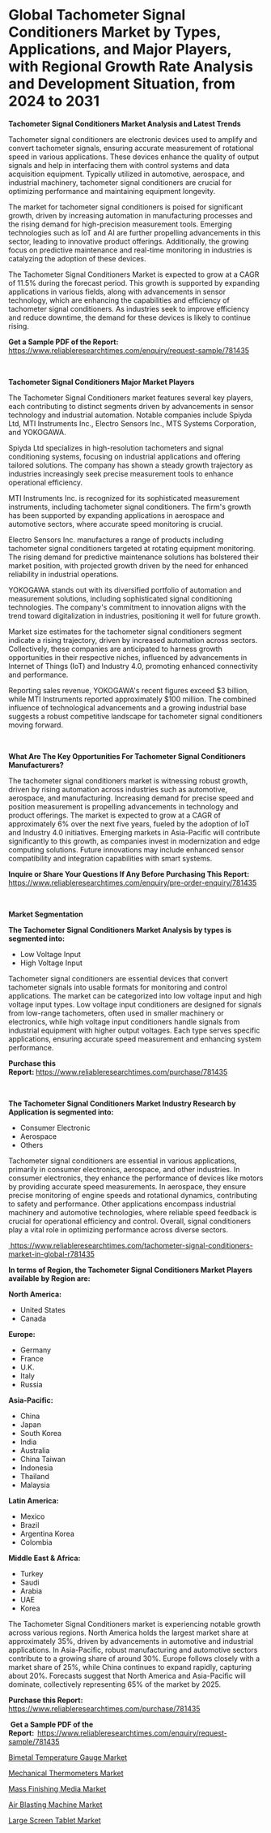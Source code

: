 <p><h1>Global Tachometer Signal Conditioners Market by Types, Applications, and Major Players, with Regional Growth Rate Analysis and Development Situation, from 2024 to 2031</h1></p><p><strong>Tachometer Signal Conditioners Market Analysis and Latest Trends</strong></p>
<p><p>Tachometer signal conditioners are electronic devices used to amplify and convert tachometer signals, ensuring accurate measurement of rotational speed in various applications. These devices enhance the quality of output signals and help in interfacing them with control systems and data acquisition equipment. Typically utilized in automotive, aerospace, and industrial machinery, tachometer signal conditioners are crucial for optimizing performance and maintaining equipment longevity.</p><p>The market for tachometer signal conditioners is poised for significant growth, driven by increasing automation in manufacturing processes and the rising demand for high-precision measurement tools. Emerging technologies such as IoT and AI are further propelling advancements in this sector, leading to innovative product offerings. Additionally, the growing focus on predictive maintenance and real-time monitoring in industries is catalyzing the adoption of these devices.</p><p>The Tachometer Signal Conditioners Market is expected to grow at a CAGR of 11.5% during the forecast period. This growth is supported by expanding applications in various fields, along with advancements in sensor technology, which are enhancing the capabilities and efficiency of tachometer signal conditioners. As industries seek to improve efficiency and reduce downtime, the demand for these devices is likely to continue rising.</p></p>
<p><strong>Get a Sample PDF of the Report:&nbsp;</strong> <a href="https://www.reliableresearchtimes.com/enquiry/request-sample/781435?utm_campaign=1424&utm_medium=2&utm_source=Github&utm_content=ia&utm_term=15102024&utm_id=tachometer-signal-conditioners">https://www.reliableresearchtimes.com/enquiry/request-sample/781435</a></p>
<p>&nbsp;</p>
<p><strong>Tachometer Signal Conditioners Major Market Players</strong></p>
<p><p>The Tachometer Signal Conditioners market features several key players, each contributing to distinct segments driven by advancements in sensor technology and industrial automation. Notable companies include Spiyda Ltd, MTI Instruments Inc., Electro Sensors Inc., MTS Systems Corporation, and YOKOGAWA.</p><p>Spiyda Ltd specializes in high-resolution tachometers and signal conditioning systems, focusing on industrial applications and offering tailored solutions. The company has shown a steady growth trajectory as industries increasingly seek precise measurement tools to enhance operational efficiency. </p><p>MTI Instruments Inc. is recognized for its sophisticated measurement instruments, including tachometer signal conditioners. The firm's growth has been supported by expanding applications in aerospace and automotive sectors, where accurate speed monitoring is crucial. </p><p>Electro Sensors Inc. manufactures a range of products including tachometer signal conditioners targeted at rotating equipment monitoring. The rising demand for predictive maintenance solutions has bolstered their market position, with projected growth driven by the need for enhanced reliability in industrial operations.</p><p>YOKOGAWA stands out with its diversified portfolio of automation and measurement solutions, including sophisticated signal conditioning technologies. The company's commitment to innovation aligns with the trend toward digitalization in industries, positioning it well for future growth. </p><p>Market size estimates for the tachometer signal conditioners segment indicate a rising trajectory, driven by increased automation across sectors. Collectively, these companies are anticipated to harness growth opportunities in their respective niches, influenced by advancements in Internet of Things (IoT) and Industry 4.0, promoting enhanced connectivity and performance.</p><p>Reporting sales revenue, YOKOGAWA's recent figures exceed $3 billion, while MTI Instruments reported approximately $100 million. The combined influence of technological advancements and a growing industrial base suggests a robust competitive landscape for tachometer signal conditioners moving forward.</p></p>
<p>&nbsp;</p>
<p><strong>What Are The Key Opportunities For Tachometer Signal Conditioners Manufacturers?</strong></p>
<p><p>The tachometer signal conditioners market is witnessing robust growth, driven by rising automation across industries such as automotive, aerospace, and manufacturing. Increasing demand for precise speed and position measurement is propelling advancements in technology and product offerings. The market is expected to grow at a CAGR of approximately 6% over the next five years, fueled by the adoption of IoT and Industry 4.0 initiatives. Emerging markets in Asia-Pacific will contribute significantly to this growth, as companies invest in modernization and edge computing solutions. Future innovations may include enhanced sensor compatibility and integration capabilities with smart systems.</p></p>
<p><strong>Inquire or Share Your Questions If Any Before Purchasing This Report:</strong> <a href="https://www.reliableresearchtimes.com/enquiry/pre-order-enquiry/781435?utm_campaign=1424&utm_medium=2&utm_source=Github&utm_content=ia&utm_term=15102024&utm_id=tachometer-signal-conditioners">https://www.reliableresearchtimes.com/enquiry/pre-order-enquiry/781435</a></p>
<p>&nbsp;</p>
<p><strong>Market Segmentation</strong></p>
<p><strong>The Tachometer Signal Conditioners Market Analysis by types is segmented into:</strong></p>
<p><ul><li>Low Voltage Input</li><li>High Voltage Input</li></ul></p>
<p><p>Tachometer signal conditioners are essential devices that convert tachometer signals into usable formats for monitoring and control applications. The market can be categorized into low voltage input and high voltage input types. Low voltage input conditioners are designed for signals from low-range tachometers, often used in smaller machinery or electronics, while high voltage input conditioners handle signals from industrial equipment with higher output voltages. Each type serves specific applications, ensuring accurate speed measurement and enhancing system performance.</p></p>
<p><strong>Purchase this Report:&nbsp;</strong><a href="https://www.reliableresearchtimes.com/purchase/781435?utm_campaign=1424&utm_medium=2&utm_source=Github&utm_content=ia&utm_term=15102024&utm_id=tachometer-signal-conditioners">https://www.reliableresearchtimes.com/purchase/781435</a></p>
<p>&nbsp;</p>
<p><strong>The Tachometer Signal Conditioners Market Industry Research by Application is segmented into:</strong></p>
<p><ul><li>Consumer Electronic</li><li>Aerospace</li><li>Others</li></ul></p>
<p><p>Tachometer signal conditioners are essential in various applications, primarily in consumer electronics, aerospace, and other industries. In consumer electronics, they enhance the performance of devices like motors by providing accurate speed measurements. In aerospace, they ensure precise monitoring of engine speeds and rotational dynamics, contributing to safety and performance. Other applications encompass industrial machinery and automotive technologies, where reliable speed feedback is crucial for operational efficiency and control. Overall, signal conditioners play a vital role in optimizing performance across diverse sectors.</p></p>
<p><a href="https://www.reliableresearchtimes.com/tachometer-signal-conditioners-market-in-global-r781435?utm_campaign=1424&utm_medium=2&utm_source=Github&utm_content=ia&utm_term=15102024&utm_id=tachometer-signal-conditioners">&nbsp;https://www.reliableresearchtimes.com/tachometer-signal-conditioners-market-in-global-r781435</a></p>
<p><strong>In terms of Region, the Tachometer Signal Conditioners Market Players available by Region are:</strong></p>
<p>
    <p> <strong> North America: </strong>
        <ul>
            <li>United States</li>
            <li>Canada</li>
        </ul>
        </p> 
    <p> <strong> Europe: </strong>
        <ul>
            <li>Germany</li>
            <li>France</li>
            <li>U.K.</li>
            <li>Italy</li>
            <li>Russia</li>
        </ul>
        </p> 
    <p> <strong> Asia-Pacific: </strong>
        <ul>
            <li>China</li>
            <li>Japan</li>
            <li>South Korea</li>
            <li>India</li>
            <li>Australia</li>
            <li>China Taiwan</li>
            <li>Indonesia</li>
            <li>Thailand</li>
            <li>Malaysia</li>
        </ul>
        </p> 
    <p> <strong> Latin America: </strong>
        <ul>
            <li>Mexico</li>
            <li>Brazil</li>
            <li>Argentina Korea</li>
            <li>Colombia</li>
        </ul>
        </p> 
    <p> <strong> Middle East & Africa: </strong>
        <ul>
            <li>Turkey</li>
            <li>Saudi</li>
            <li>Arabia</li>
            <li>UAE</li>
            <li>Korea</li>
        </ul>
    </p>
    </p>
<p><p>The Tachometer Signal Conditioners market is experiencing notable growth across various regions. North America holds the largest market share at approximately 35%, driven by advancements in automotive and industrial applications. In Asia-Pacific, robust manufacturing and automotive sectors contribute to a growing share of around 30%. Europe follows closely with a market share of 25%, while China continues to expand rapidly, capturing about 20%. Forecasts suggest that North America and Asia-Pacific will dominate, collectively representing 65% of the market by 2025.</p></p>
<p><strong>Purchase this Report: </strong><a href="https://www.reliableresearchtimes.com/purchase/781435?utm_campaign=1424&utm_medium=2&utm_source=Github&utm_content=ia&utm_term=15102024&utm_id=tachometer-signal-conditioners">https://www.reliableresearchtimes.com/purchase/781435</a></p>
<p>&nbsp;<strong>Get a Sample PDF of the Report:&nbsp;&nbsp;</strong><a href="https://www.reliableresearchtimes.com/enquiry/request-sample/781435?utm_campaign=1424&utm_medium=2&utm_source=Github&utm_content=ia&utm_term=15102024&utm_id=tachometer-signal-conditioners">https://www.reliableresearchtimes.com/enquiry/request-sample/781435</a></p>
<p><strong></strong></p>
<p><p><a href="https://www.linkedin.com/pulse/global-bimetal-temperature-gauge-industry-analysis-report-bkcje?trk=public_post_embed_feed-article-content&utm_campaign=1424&utm_medium=2&utm_source=Github&utm_content=ia&utm_term=15102024&utm_id=tachometer-signal-conditioners">Bimetal Temperature Gauge Market</a></p><p><a href="https://www.linkedin.com/pulse/mechanical-thermometers-market-share-analysis-growth-qi5re?trk=public_post_embed_feed-article-content&utm_campaign=1424&utm_medium=2&utm_source=Github&utm_content=ia&utm_term=15102024&utm_id=tachometer-signal-conditioners">Mechanical Thermometers Market</a></p><p><a href="https://www.linkedin.com/pulse/digital-transformation-mass-finishing-media-industry-market-cdcgf?trk=public_post_embed_feed-article-content&utm_campaign=1424&utm_medium=2&utm_source=Github&utm_content=ia&utm_term=15102024&utm_id=tachometer-signal-conditioners">Mass Finishing Media Market</a></p><p><a href="https://www.linkedin.com/pulse/emerging-technologies-reshaping-air-blasting-machine-market-ub10f?trk=public_post_embed_feed-article-content&utm_campaign=1424&utm_medium=2&utm_source=Github&utm_content=ia&utm_term=15102024&utm_id=tachometer-signal-conditioners">Air Blasting Machine Market</a></p><p><a href="https://www.linkedin.com/pulse/digital-transformation-large-screen-tablet-industry-market-opportunities-ou0cf?trk=public_post_embed_feed-article-content&utm_campaign=1424&utm_medium=2&utm_source=Github&utm_content=ia&utm_term=15102024&utm_id=tachometer-signal-conditioners">Large Screen Tablet Market</a></p></p>